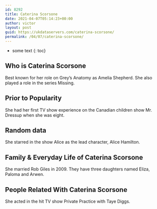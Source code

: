 ```yaml
---
id: 8292
title: Caterina Scorsone
date: 2021-04-07T05:14:23+00:00
author: victor
layout: post
guid: https://ukdataservers.com/caterina-scorsone/
permalink: /04/07/caterina-scorsone/
---
```


* some text
{: toc}


## Who is Caterina Scorsone



Best known for her role on Grey&#8217;s Anatomy as Amelia Shepherd. She also played a role in the series Missing.

                
                
                
## Prior to Popularity



She had her first TV show experience on the Canadian children show Mr. Dressup when she was eight.

                
                
                
## Random data



She starred in the show Alice as the lead character, Alice Hamilton.

                
                
                
## Family & Everyday Life of Caterina Scorsone



She married Rob Giles in 2009. They have three daughters named Eliza, Paloma and Arwen.

                
                
                
## People Related With Caterina Scorsone



She acted in the hit TV show Private Practice with Taye Diggs.

                
              
            
          
          
          